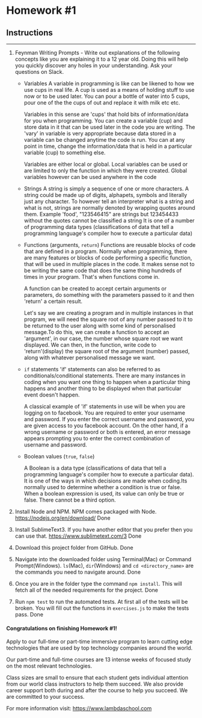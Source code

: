 # Homework #1

## Instructions
---
1. Feynman Writing Prompts - Write out explanations of the following concepts like you are explaining it to a 12 year old.  Doing this will help you quickly discover any holes in your understanding.  Ask your questions on Slack.
		
	* Variables
		A variable in programming is like can be likened to how we use cups in real life. A cup is used as a means of holding stuff to use now or to be used later. You can pour a bottle of water into 5 cups, pour one of the the cups of out and replace it with milk etc etc.

		Variables in this sense are 'cups' that hold bits of information/data for you when programming. You can create a variable (cup) and store data in it that can be used later in the code you are writing. The 'vary' in variable is very appropriate because data stored in a variable can be changed anytime the code is run. You can at any point in time, change the information/data that is held in a particular variable (cup) to something else.

		Variables are either local or global. Local variables can be used or are limited to only the function in which they were created. Global variables however can be used anywhere in the code

	* Strings
		A string is simply a sequence of one or more characters. A string could be made up of digits, alphapets, symbols and literally just any character. To however tell an interpreter what is a string and what is not, strings are normally denoted by wrapping quotes around them. Example 'food', "123546415" are strings but 123454433 without the quotes cannot be classified a string
		It is one of a number of programming data types (classifications of data that tell a programming language's compiler how to execute a particular data)

	* Functions (arguments, `return`)
		Functions are reusable blocks of code that are defined in a program. Normally when programming, there are many features or blocks of code performing a specific function, that will be used in multiple places in the code. It makes sense not to be writing the same code that does the same thing hundreds of times in your program. That's when functions come in.

		A function can be created to accept certain arguments or parameters, do something with the parameters passed to it and then 'return' a certain result. 

		Let's say we are creating a program and in multiple instances in that program, we will need the square root of any number passed to it to be returned to the user along with some kind of personalised message.To do this, we can create a function to accept an 'argument', in our case, the number whose square root we want displayed. We can then, in the function, write code to 'return'(display) the square root of the argument (number) passed, along with whatever personalised message we want.

	* `if` statements
		'if' statements can also be referred to as conditionals/conditional statements. There are many instances in coding when you want one thing to happen when a particular thing happens and another thing to be displayed when that particular event doesn't happen. 

		A classical example of 'if' statements in use will be when you are logging on to facebook. You are required to enter your username and password. If you enter the correct username and password, you are given access to you facebook account. On the other hand, if a wrong username or password or both is entered, an error message appears prompting you to enter the correct combination of username and password.

	* Boolean values (`true`, `false`)

		A Boolean is a data type (classifications of data that tell a programming language's compiler how to execute a particular data). It is one of the ways in which decisions are made when coding.Its normally used to determine whether a condition is true or false. When a boolean expression is used, its value can only be true or false. There cannot be a third option.


2. Install Node and NPM.  NPM comes packaged with Node. https://nodejs.org/en/download/
	Done	

3. Install SublimeText3.  If you have another editor that you prefer then you can use that. https://www.sublimetext.com/3
	Done

4. Download this project folder from GitHub.
	Done

5. Navigate into the downloaded folder using Terminal(Mac) or Command Prompt(Windows).  `ls`(Mac), `dir`(Windows) and `cd <directory_name>` are the commands you need to navigate around.
	Done

6. Once you are in the folder type the command `npm install`.  This will fetch all of the needed requirements for the project.
	Done

7. Run `npm test` to run the automated tests.  At first all of the tests will be broken.  You will fill out the functions in `exercises.js` to make the tests pass.
	Done



#### Congratulations on finishing Homework #1!
Apply to our full-time or part-time immersive program to learn cutting edge technologies that are used by top technology companies around the world.

Our part-time and full-time courses are 13 intense weeks of focused study on the most relevant technologies.  

Class sizes are small to ensure that each student gets individual attention from our world class instructors to help them succeed.  We also provide career support both during and after the course to help you succeed.  We are committed to your success.

For more information visit: https://www.lambdaschool.com
